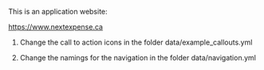 This is an application website:

https://www.nextexpense.ca

1. Change the call to action icons in the folder data/example_callouts.yml

2. Change the namings for the navigation in the folder data/navigation.yml

